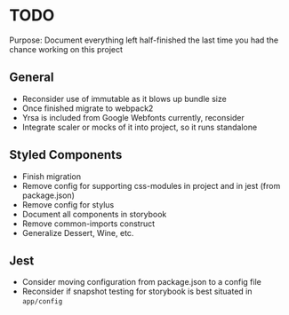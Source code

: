 # TODO

Purpose: Document everything left half-finished the last time you had the chance working on this project

## General
* Reconsider use of immutable as it blows up bundle size
* Once finished migrate to webpack2
* Yrsa is included from Google Webfonts currently, reconsider
* Integrate scaler or mocks of it into project, so it runs standalone

## Styled Components

* Finish migration
* Remove config for supporting css-modules in project and in jest (from package.json)
* Remove config for stylus
* Document all components in storybook
* Remove common-imports construct
* Generalize Dessert, Wine, etc.

## Jest

* Consider moving configuration from package.json to a config file
* Reconsider if snapshot testing for storybook is best situated in `app/config`


